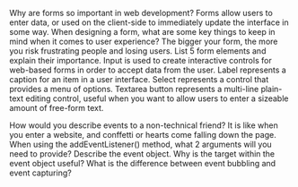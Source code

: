 Why are forms so important in web development? Forms allow users to enter data, or used on the client-side to immediately update the interface in some way.
When designing a form, what are some key things to keep in mind when it comes to user experience? The bigger your form, the more you risk frustrating people and losing users.
List 5 form elements and explain their importance. Input  is used to create interactive controls for web-based forms in order to accept data from the user.
Label represents a caption for an item in a user interface.
Select represents a control that provides a menu of options.
Textarea button represents a multi-line plain-text editing control, useful when you want to allow users to enter a sizeable amount of free-form text.


How would you describe events to a non-technical friend? It is like when you enter a website, and conffetti or hearts come falling down the page.
When using the addEventListener() method, what 2 arguments will you need to provide?
Describe the event object. Why is the target within the event object useful?
What is the difference between event bubbling and event capturing?
